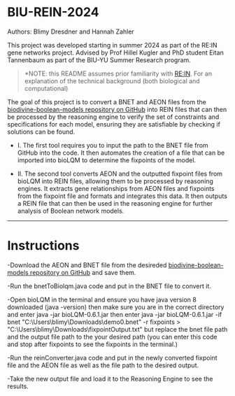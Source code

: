 # BIU-REIN-2024
Authors: Blimy Dresdner and Hannah Zahler

This project was developed starting in summer 2024 as part of the RE:IN gene networks project. Advised by Prof Hillel Kugler and PhD student Eitan Tannenbaum as part of the BIU-YU Summer Research program.

> *NOTE: this README assumes prior familiarity with [RE:IN](https://www.nature.com/articles/npjsba201610). For an explanation of the technical background (both biological and computational)

The goal of this project is to convert a BNET and AEON files from the [biodivine-boolean-models repository on GitHub](https://github.com/sybila/biodivine-boolean-models) into REIN files that can then be processed by the reasoning engine to verify the set of constraints and specifications for each model, ensuring they are satisfiable by checking if solutions can be found.

- I. The first tool requires you to input the path to the BNET file from GitHub into the code. It then automates the creation of a file that can be imported into bioLQM to determine the fixpoints of the model.

- II. The second tool converts AEON and the outputted fixpoint files from bioLQM into REIN files, allowing them to be processed by reasoning engines. It extracts gene relationships from AEON files and fixpoints from the fixpoint file and formats and integrates this data. It then outputs a REIN file that can then be used in the reasoning engine for further analysis of Boolean network models.



-------
# Instructions
-Download the AEON and BNET file from the desireded [biodivine-boolean-models repository on GitHub](https://github.com/sybila/biodivine-boolean-models) and save them.

-Run the bnetToBiolqm.java code and put in the BNET file to convert it.

-Open bioLQM in the terminal and ensure you have java version 8 downloaded (java -version) then make sure you are in the correct directory and enter java -jar bioLQM-0.6.1.jar then enter java -jar bioLQM-0.6.1.jar -if bnet "C:\Users\blimy\Downloads\demo0.bnet" -r fixpoints > "C:\Users\blimy\Downloads\fixpointOutput.txt" but replace the bnet file path and the output file path to the your desired path (you can enter this code and stop after fixpoints to see the fixpoints in the terminal.) 

-Run the reinConverter.java code and put in the newly converted fixpoint file and the AEON file as well as the file path to the desired output.

-Take the new output file and load it to the Reasoning Engine to see the results.
